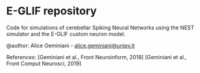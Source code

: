 # E-GLIF repository

Code for simulations of cerebellar Spiking Neural Networks using the NEST simulator and the E-GLIF custom neuron model.

@author: Alice Geminiani - alice.geminiani@unipv.it

References:
[Geminiani et al., Front Neuroinform, 2018]
[Geminiani et al., Front Comput Neurosci, 2019]

